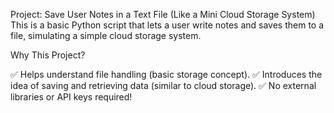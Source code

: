 Project: Save User Notes in a Text File (Like a Mini Cloud Storage System)
This is a basic Python script that lets a user write notes and saves them to a file, simulating a simple cloud storage system.

Why This Project?

✅ Helps understand file handling (basic storage concept).
✅ Introduces the idea of saving and retrieving data (similar to cloud storage).
✅ No external libraries or API keys required!
